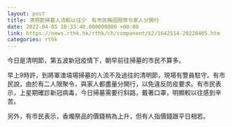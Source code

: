 ```yaml
---
layout: post
title: 清明節掃墓人流較以往少　有市民稱因限聚令家人分開行
date: 2022-04-05 10:33:40.000000000 +08:00
link: https://news.rthk.hk/rthk/ch/component/k2/1642514-20220405.htm
categories: rthk
---
```


今日是清明節，第五波新冠疫情下，朝早前往掃墓的市民不算多。

早上9時許，到將軍澳墳場掃墓的人流不及過往的清明節，現場有警員駐守。有市民說，由於有二人限聚令，與家人都盡量分開行，以免違反防疫要求。有市民表示，上星期確診新冠病毒，今日掃墓需要行斜路，戴著口罩，明顯較以往感到辛苦。

另外，有市民表示，香燭祭品的價錢稍為上升，但有人指價錢跟平日相若。
